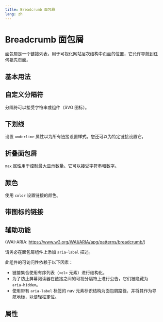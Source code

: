 ```yaml
---
title: Breadcrumb 面包屑
lang: zh
---
```


<script setup lang="ts">
  import props from "../../../example/breadcrumb/description/zh-props.ts";
</script>

# Breadcrumb 面包屑

面包屑是一个链接列表，用于可视化网站层次结构中页面的位置，它允许导航到任何祖先页面。

## 基本用法

<demo src="../../../example/breadcrumb/basic.vue" preview="[2-6]" />

## 自定义分隔符

分隔符可以接受字符串或组件（SVG 图标）。

<demo src="../../../example/breadcrumb/separator.vue" preview="[8-18]" />

## 下划线

设置 `underline` 属性以为所有链接设置样式。您还可以为特定链接设置它。

<demo src="../../../example/breadcrumb/underline.vue" preview="[2-19]" />

## 折叠面包屑

`max` 属性用于控制最大显示数量。它可以接受字符串和数字。

<demo src="../../../example/breadcrumb/collapsed.vue" preview="[2-6]" />

## 颜色

使用 `color` 设置链接的颜色。

<demo src="../../../example/breadcrumb/color.vue" preview="[2-12]" />

## 带图标的链接

<demo src="../../../example/breadcrumb/icon.vue" preview="[8-12]" />

## 辅助功能

(WAI-ARIA: https://www.w3.org/WAI/ARIA/apg/patterns/breadcrumb/)

请务必在面包屑组件上添加 `aria-label` 描述。

此组件的可访问性依赖于以下因素：

* 链接集合使用有序列表（`<ol>` 元素）进行结构化。
* 为了防止屏幕阅读器在链接之间的可视分隔符上进行公告，它们被隐藏为 `aria-hidden`。
* 使用带有 `aria-label` 标签的 nav 元素标识结构为面包屑路径，并将其作为导航地标，以便轻松定位。

## 属性

<data-table type="props" lang="zh" :data="props" />
